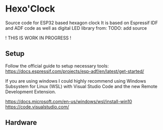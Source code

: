 # Hexo'Clock
Source code for ESP32 based hexagon clock
It is based on Espressif IDF and ADF code as well as digital LED library from: TODO: add source

! THIS IS WORK IN PROGRESS !

## Setup
Follow the official guide to setup necessary tools: 
https://docs.espressif.com/projects/esp-adf/en/latest/get-started/

If you are using windows I could highly recommend using Windows Subsystem for Linux (WSL) with Visual Studio Code and the new Remote Development Extension.

https://docs.microsoft.com/en-us/windows/wsl/install-win10
https://code.visualstudio.com/

## Hardware
